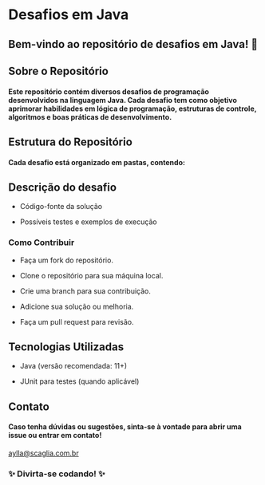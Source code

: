 # Desafios em Java

## Bem-vindo ao repositório de desafios em Java! 🚀

## Sobre o Repositório

#### Este repositório contém diversos desafios de programação desenvolvidos na linguagem Java. Cada desafio tem como objetivo aprimorar habilidades em lógica de programação, estruturas de controle, algoritmos e boas práticas de desenvolvimento.

## Estrutura do Repositório

#### Cada desafio está organizado em pastas, contendo:

## Descrição do desafio

* Código-fonte da solução

* Possíveis testes e exemplos de execução

### Como Contribuir

* Faça um fork do repositório.

* Clone o repositório para sua máquina local.

* Crie uma branch para sua contribuição.

* Adicione sua solução ou melhoria.

* Faça um pull request para revisão.

## Tecnologias Utilizadas

* Java (versão recomendada: 11+)

* JUnit para testes (quando aplicável)

## Contato

#### Caso tenha dúvidas ou sugestões, sinta-se à vontade para abrir uma issue ou entrar em contato! 
<aylla@scaglia.com.br>

### ✨ Divirta-se codando! ✨


